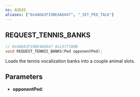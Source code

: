 ```yaml
---
ns: AUDIO
aliases: ["0x4ADA3F19BE4A6047", "_SET_PED_TALK"]
---
```

## REQUEST_TENNIS_BANKS

```c
// 0x4ADA3F19BE4A6047 0x13777A0B
void REQUEST_TENNIS_BANKS(Ped opponentPed);
```

Loads the tennis vocalization banks into a couple animal slots.

## Parameters
* **opponentPed**:
